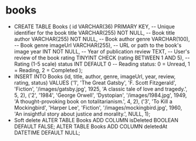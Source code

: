 # books

- CREATE TABLE Books (
  id VARCHAR(36) PRIMARY KEY, -- Unique identifier for the book
  title VARCHAR(255) NOT NULL, -- Book title
  author VARCHAR(255) NOT NULL, -- Book author
  genre VARCHAR(100), -- Book genre
  imageUrl VARCHAR(255), -- URL or path to the book's image
  year INT NOT NULL, -- Year of publication
  review TEXT, -- User's review of the book
  rating TINYINT CHECK (rating BETWEEN 1 AND 5), -- Rating (1-5 scale)
  status INT DEFAULT 0 -- Reading status: 0 = Unread, 1 = Reading, 2 = Completed
  );
- INSERT INTO Books (id, title, author, genre, imageUrl, year, review, rating, status)
  VALUES
  ('1', 'The Great Gatsby', 'F. Scott Fitzgerald', 'Fiction', '/images/gatsby.jpg', 1925,
  'A classic tale of love and tragedy.', 5, 2),
  ('2', '1984', 'George Orwell', 'Dystopian', '/images/1984.jpg', 1949,
  'A thought-provoking book on totalitarianism.', 4, 2),
  ('3', 'To Kill a Mockingbird', 'Harper Lee', 'Fiction', '/images/mockingbird.jpg', 1960,
  'An insightful story about justice and morality.', NULL, 1);
- Soft delete
  ALTER TABLE Books ADD COLUMN isDeleted BOOLEAN DEFAULT FALSE;
  ALTER TABLE Books ADD COLUMN deletedAt DATETIME DEFAULT NULL;
